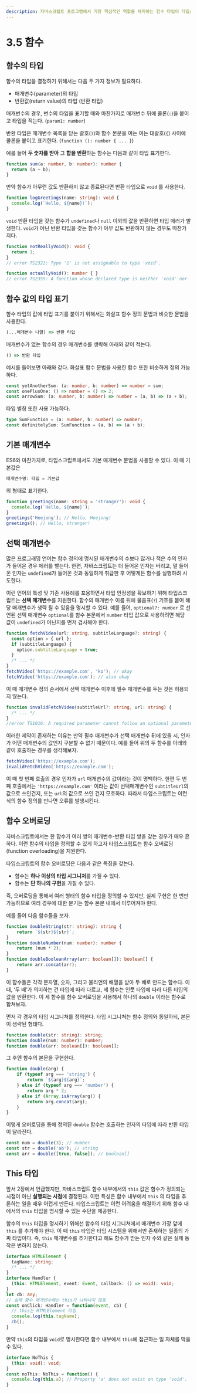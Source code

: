```yaml
---
description: 자바스크립트 프로그램에서 가장 핵심적인 역할을 차지하는 함수 타입이 타입스크립트에서 어떻게 표현되는지 다룬다.
---
```


# 3.5 함수

## **함수의 타입**

함수의 타입을 결정하기 위해서는 다음 두 가지 정보가 필요하다.

* 매개변수\(parameter\)의 타입
* 반환값\(return value\)의 타입 \(반환 타입\)

매개변수의 경우, 변수의 타입을 표기할 때와 마찬가지로 매개변수 뒤에 콜론\(`:`\)을 붙이고 타입을 적는다. \(`param1: number`\)

반환 타입은 매개변수 목록을 닫는 괄호\(`)`\)와 함수 본문을 여는 여는 대괄호\(`{`\) 사이에 콜론을 붙이고 표기한다. \(`function (): number { ... }`\)

예를 들어 **두 숫자를 받아** 그 **합을 반환**하는 함수는 다음과 같이 타입 표기한다.

```typescript
function sum(a: number, b: number): number {
  return (a + b);
}
```

만약 함수가 아무런 값도 반환하지 않고 종료된다면 반환 타입으로 `void` 를 사용한다.

```typescript
function logGreetings(name: string): void {
  console.log(`Hello, ${name}!`);
}
```

`void` 반환 타입을 갖는 함수가 `undefined`나 `null` 이외의 값을 반환하면 타입 에러가 발생한다. `void`가 아닌 반환 타입을 갖는 함수가 아무 값도 반환하지 않는 경우도 마찬가지다.

```typescript
function notReallyVoid(): void {
  return 1;
}
// error TS2322: Type '1' is not assignable to type 'void'.

function actuallyVoid(): number { }
// error TS2355: A function whose declared type is neither 'void' nor 'any' must return a value.
```

## **함수 값의 타입 표기**

함수 타입의 값에 타입 표기를 붙이기 위해서는 화살표 함수 정의 문법과 비슷한 문법을 사용한다.

```typescript
(...매개변수 나열) => 반환 타입
```

매개변수가 없는 함수의 경우 매개변수를 생략해 아래와 같이 적는다.

```typescript
() => 반환 타입
```

예시를 들어보면 아래와 같다. 화살표 함수 문법을 사용한 함수 또한 비슷하게 정의 가능하다.

```typescript
const yetAnotherSum: (a: number, b: number) => number = sum;
const onePlusOne: () => number = () => 2;
const arrowSum: (a: number, b: number) => number = (a, b) => (a + b);
```

타입 별칭 또한 사용 가능하다.

```typescript
type SumFunction = (a: number, b: number) => number;
const definitelySum: SumFunction = (a, b) => (a + b);
```

## **기본 매개변수**

ES6와 마찬가지로, 타입스크립트에서도 기본 매개변수 문법을 사용할 수 있다. 이 때 기본값은

```typescript
매개변수명: 타입 = 기본값
```

의 형태로 표기한다.

```typescript
function greetings(name: string = 'stranger'): void {
  console.log(`Hello, ${name}`);
}
greetings('Heejong'); // Hello, Heejong!
greetings(); // Hello, stranger!
```

## **선택 매개변수**

많은 프로그래밍 언어는 함수 정의에 명시된 매개변수의 수보다 많거나 적은 수의 인자가 들어온 경우 에러를 뱉는다. 한편, 자바스크립트는 더 들어온 인자는 버리고, 덜 들어온 인자는 `undefined`가 들어온 것과 동일하게 취급한 후 어떻게든 함수를 실행하려 시도한다.

이런 언어의 특성 및 기존 사용례를 포용하면서 타입 안정성을 확보하기 위해 타입스크립트는 **선택 매개변수**를 지원한다. 함수의 매개변수 이름 뒤에 물음표\(`?`\) 기호를 붙여 해당 매개변수가 생략 될 수 있음을 명시할 수 있다. 예를 들어, `optional?: number` 로 선언된 선택 매개변수 `optional`를 함수 본문에서 `number` 타입 값으로 사용하려면 해당 값이 `undefined`가 아닌지를 먼저 검사해야 한다.

```typescript
function fetchVideo(url: string, subtitleLanguage?: string) {
  const option = { url };
  if (subtitleLanguage) {
    option.subtitleLanguage = true;
  }
  /* ... */
}
fetchVideo('https://example.com', 'ko'); // okay
fetchVideo('https://example.com'); // also okay
```

이 때 매개변수 정의 순서에서 선택 매개변수 이후에 필수 매개변수를 두는 것은 허용되지 않는다.

```typescript
function invalidFetchVideo(subtitleUrl?: string, url: string) {
  /* ... */
}
//error TS1016: A required parameter cannot follow an optional parameter.
```

이러한 제약이 존재하는 이유는 만약 필수 매개변수가 선택 매개변수 뒤에 있을 시, 인자가 어떤 매개변수의 값인지 구분할 수 없기 때문이다. 예를 들어 위의 두 함수를 아래와 같이 호출하는 경우를 생각해보자.

```typescript
fetchVideo('https://example.com');
invalidFetchVideo('https://example.com');
```

이 때 첫 번째 호출의 경우 인자가 `url` 매개변수의 값이라는 것이 명백하다. 한편 두 번째 호출에서는 `'https://example.com'` 이라는 값이 선택매개변수인 `subtitleUrl`의 값으로 쓰인건지, 또는 `url`의 값으로 쓰인 건지 모호하다. 따라서 타입스크립트는 이런 식의 함수 정의를 만나면 오류를 발생시킨다.

## **함수 오버로딩**

자바스크립트에서는 한 함수가 여러 쌍의 매개변수-반환 타입 쌍을 갖는 경우가 매우 흔하다. 이런 함수의 타입을 정의할 수 있게 하고자 타입스크립트는 함수 오버로딩\(function overloading\)을 지원한다.

타입스크립트의 함수 오버로딩은 다음과 같은 특징을 갖는다.

* 함수는 **하나 이상의 타입 시그니처**를 가질 수 있다.
* 함수는 **단 하나의 구현**을 가질 수 있다.

즉, 오버로딩을 통해서 여러 형태의 함수 타입을 정의할 수 있지만, 실제 구현은 한 번만 가능하므로 여러 경우에 대한 분기는 함수 본문 내에서 이루어져야 한다.

예를 들어 다음 함수들을 보자.

```typescript
function doubleString(str: string): string {
    return `${str}${str}`;
}
function doubleNumber(num: number): number {
    return (num * 2);
}
function doubleBooleanArray(arr: boolean[]): boolean[] {
    return arr.concat(arr);
}
```

이 함수들은 각각 문자열, 숫자, 그리고 불리언의 배열을 받아 두 배로 만드는 함수다. 이 때, ‘두 배’가 의미하는 건 타입에 따라 다르고, 세 함수는 인풋 타입에 따라 다른 타입의 값을 반환한다. 이 세 함수를 함수 오버로딩을 사용해서 하나의 `double` 이라는 함수로 합쳐보자.

먼저 각 경우의 타입 시그니쳐를 정의한다. 타입 시그니쳐는 함수 정의와 동일하되, 본문이 생략된 형태다.

```typescript
function double(str: string): string;
function double(num: number): number;
function double(arr: boolean[]): boolean[];
```

그 후엔 함수의 본문을 구현한다.

```typescript
function double(arg) {
    if (typeof arg === 'string') {
        return `${arg}${arg}`;
    } else if (typeof arg === 'number') {
        return arg * 2;
    } else if (Array.isArray(arg)) {
        return arg.concat(arg);
    }
}
```

이렇게 오버로딩을 통해 정의된 `double` 함수는 호출하는 인자의 타입에 따라 반환 타입이 달라진다.

```typescript
const num = double(3); // number
const str = double('ab'); // string
const arr = double([true, false]); // boolean[]
```

## **This 타입**

앞서 2장에서 언급했지만, 자바스크립트 함수 내부에서의 `this` 값은 함수가 정의되는 시점이 아닌 **실행되는 시점**에 결정된다. 이런 특성은 함수 내부에서 `this` 의 타입을 추론하는 일을 매우 어렵게 만든다. 타입스크립트는 이런 어려움을 해결하기 위해 함수 내에서의 `this` 타입을 명시할 수 있는 수단을 제공한다.

함수의 `this` 타입을 명시하기 위해선 함수의 타입 시그니쳐에서 매개변수 가장 앞에 `this` 를 추가해야 한다. 이 때 `this` 타입은 타입 시스템을 위해서만 존재하는 일종의 가짜 타입이다. 즉, `this` 매개변수를 추가한다고 해도 함수가 받는 인자 수와 같은 실제 동작은 변하지 않는다.

```typescript
interface HTMLElement {
  tagName: string;
  /* ... */
}
interface Handler {
  (this: HTMLElement, event: Event, callback: () => void): void;
}
let cb: any;
// 실제 함수 매개변수에는 this가 나타나지 않음
const onClick: Handler = function(event, cb) {
  // this는 HTMLElement 타입
  console.log(this.tagName);
  cb();
}
```

만약 `this`의 타입을 `void`로 명시한다면 함수 내부에서 `this`에 접근하는 일 자체를 막을 수 있다.

```typescript
interface NoThis {
  (this: void): void;
}
const noThis: NoThis = function() {
  console.log(this.a); // Property 'a' does not exist on type 'void'.
}
```

